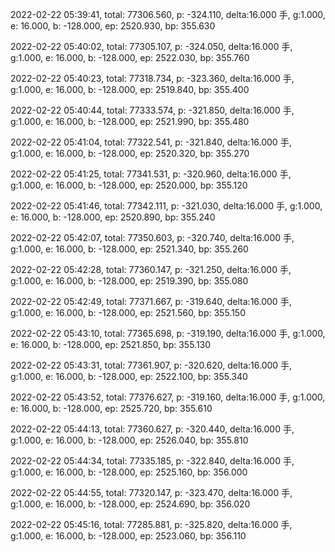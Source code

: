 2022-02-22 05:39:41, total: 77306.560, p: -324.110, delta:16.000 手, g:1.000, e: 16.000, b: -128.000, ep: 2520.930, bp: 355.630

2022-02-22 05:40:02, total: 77305.107, p: -324.050, delta:16.000 手, g:1.000, e: 16.000, b: -128.000, ep: 2522.030, bp: 355.760

2022-02-22 05:40:23, total: 77318.734, p: -323.360, delta:16.000 手, g:1.000, e: 16.000, b: -128.000, ep: 2519.840, bp: 355.400

2022-02-22 05:40:44, total: 77333.574, p: -321.850, delta:16.000 手, g:1.000, e: 16.000, b: -128.000, ep: 2521.990, bp: 355.480

2022-02-22 05:41:04, total: 77322.541, p: -321.840, delta:16.000 手, g:1.000, e: 16.000, b: -128.000, ep: 2520.320, bp: 355.270

2022-02-22 05:41:25, total: 77341.531, p: -320.960, delta:16.000 手, g:1.000, e: 16.000, b: -128.000, ep: 2520.000, bp: 355.120

2022-02-22 05:41:46, total: 77342.111, p: -321.030, delta:16.000 手, g:1.000, e: 16.000, b: -128.000, ep: 2520.890, bp: 355.240

2022-02-22 05:42:07, total: 77350.603, p: -320.740, delta:16.000 手, g:1.000, e: 16.000, b: -128.000, ep: 2521.340, bp: 355.260

2022-02-22 05:42:28, total: 77360.147, p: -321.250, delta:16.000 手, g:1.000, e: 16.000, b: -128.000, ep: 2519.390, bp: 355.080

2022-02-22 05:42:49, total: 77371.667, p: -319.640, delta:16.000 手, g:1.000, e: 16.000, b: -128.000, ep: 2521.560, bp: 355.150

2022-02-22 05:43:10, total: 77365.698, p: -319.190, delta:16.000 手, g:1.000, e: 16.000, b: -128.000, ep: 2521.850, bp: 355.130

2022-02-22 05:43:31, total: 77361.907, p: -320.620, delta:16.000 手, g:1.000, e: 16.000, b: -128.000, ep: 2522.100, bp: 355.340

2022-02-22 05:43:52, total: 77376.627, p: -319.160, delta:16.000 手, g:1.000, e: 16.000, b: -128.000, ep: 2525.720, bp: 355.610

2022-02-22 05:44:13, total: 77360.627, p: -320.440, delta:16.000 手, g:1.000, e: 16.000, b: -128.000, ep: 2526.040, bp: 355.810

2022-02-22 05:44:34, total: 77335.185, p: -322.840, delta:16.000 手, g:1.000, e: 16.000, b: -128.000, ep: 2525.160, bp: 356.000

2022-02-22 05:44:55, total: 77320.147, p: -323.470, delta:16.000 手, g:1.000, e: 16.000, b: -128.000, ep: 2524.690, bp: 356.020

2022-02-22 05:45:16, total: 77285.881, p: -325.820, delta:16.000 手, g:1.000, e: 16.000, b: -128.000, ep: 2523.060, bp: 356.110